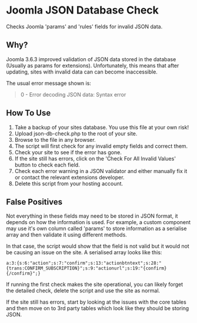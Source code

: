 # Joomla JSON Database Check

Checks Joomla 'params' and 'rules' fields for invalid JSON data.

## Why?

Joomla 3.6.3 improved validation of JSON data stored in the database (Usually as params for extensions). Unfortunately, this means that after updating, sites with invalid data can can become inaccessible.

The usual error message shown is:

> 0 - Error decoding JSON data: Syntax error

## How To Use

1. Take a backup of your sites database. You use this file at your own risk!
2. Upload json-db-check.php to the root of your site.
3. Browse to the file in any browser.
4. The script will first check for any invalid empty fields and correct them.
5. Check your site to see if the error has gone.
6. If the site still has errors, click on the 'Check For All Invalid Values' button to check each field.
7. Check each error warning in a JSON validator and either manually fix it or contact the relevant extensions developer.
8. Delete this script from your hosting account.

## False Positives

Not everything in these fields may need to be stored in JSON format, it depends on how the information is used. For example, a custom component may use it's own column called 'params' to store information as a serialise array and then validate it using different methods.

In that case, the script would show that the field is not valid but it would not be causing an issue on the site. A serialised array looks like this:

    a:3:{s:6:"action";s:7:"confirm";s:13:"actionbtntext";s:28:"{trans:CONFIRM_SUBSCRIPTION}";s:9:"actionurl";s:19:"{confirm}{/confirm}";}

If running the first check makes the site operational, you can likely forget the detailed check, delete the script and use the site as normal.

If the site still has errors, start by looking at the issues with the core tables and then move on to 3rd party tables which look like they should be storing JSON.
